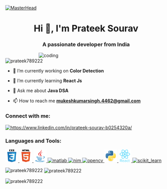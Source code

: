 [![MasterHead](https://i.ytimg.com/vi/9_V4hmy3gTs/maxresdefault.jpg)](https://prateek789222.io)
<h1 align="center">Hi 👋, I'm Prateek Sourav</h1>
<h3 align="center">A passionate developer from India</h3>
<img align="right" alt="coding" width="400" src="https://wallup.net/wp-content/uploads/2019/09/897863-hacker-hack-hacking-internet-computer-anarchy-poster.jpg">

<p align="left"> <img src="https://komarev.com/ghpvc/?username=prateek789222&label=Profile%20views&color=0e75b6&style=flat" alt="prateek789222" /> </p>

- 🔭 I’m currently working on **Color Detection**

- 🌱 I’m currently learning **React Js**

- 💬 Ask me about **Java DSA**

- 📫 How to reach me **mukeshkumarsingh.4462@gmail.com**

<h3 align="left">Connect with me:</h3>
<p align="left">
<a href="https://linkedin.com/in/https://www.linkedin.com/in/prateek-sourav-b0254320a/" target="blank"><img align="center" src="https://raw.githubusercontent.com/rahuldkjain/github-profile-readme-generator/master/src/images/icons/Social/linked-in-alt.svg" alt="https://www.linkedin.com/in/prateek-sourav-b0254320a/" height="30" width="40" /></a>
</p>

<h3 align="left">Languages and Tools:</h3>
<p align="left"> <a href="https://www.w3schools.com/css/" target="_blank" rel="noreferrer"> <img src="https://raw.githubusercontent.com/devicons/devicon/master/icons/css3/css3-original-wordmark.svg" alt="css3" width="40" height="40"/> </a> <a href="https://www.w3.org/html/" target="_blank" rel="noreferrer"> <img src="https://raw.githubusercontent.com/devicons/devicon/master/icons/html5/html5-original-wordmark.svg" alt="html5" width="40" height="40"/> </a> <a href="https://www.java.com" target="_blank" rel="noreferrer"> <img src="https://raw.githubusercontent.com/devicons/devicon/master/icons/java/java-original.svg" alt="java" width="40" height="40"/> </a> <a href="https://www.mathworks.com/" target="_blank" rel="noreferrer"> <img src="https://upload.wikimedia.org/wikipedia/commons/2/21/Matlab_Logo.png" alt="matlab" width="40" height="40"/> </a> <a href="https://nim-lang.org/" target="_blank" rel="noreferrer"> <img src="https://www.vectorlogo.zone/logos/nim-lang/nim-lang-icon.svg" alt="nim" width="40" height="40"/> </a> <a href="https://opencv.org/" target="_blank" rel="noreferrer"> <img src="https://www.vectorlogo.zone/logos/opencv/opencv-icon.svg" alt="opencv" width="40" height="40"/> </a> <a href="https://www.python.org" target="_blank" rel="noreferrer"> <img src="https://raw.githubusercontent.com/devicons/devicon/master/icons/python/python-original.svg" alt="python" width="40" height="40"/> </a> <a href="https://reactjs.org/" target="_blank" rel="noreferrer"> <img src="https://raw.githubusercontent.com/devicons/devicon/master/icons/react/react-original-wordmark.svg" alt="react" width="40" height="40"/> </a> <a href="https://scikit-learn.org/" target="_blank" rel="noreferrer"> <img src="https://upload.wikimedia.org/wikipedia/commons/0/05/Scikit_learn_logo_small.svg" alt="scikit_learn" width="40" height="40"/> </a> </p>

<p><img align="left" src="https://github-readme-stats.vercel.app/api/top-langs?username=prateek789222&show_icons=true&locale=en&layout=compact" alt="prateek789222" /></p>

<p>&nbsp;<img align="center" src="https://github-readme-stats.vercel.app/api?username=prateek789222&show_icons=true&locale=en" alt="prateek789222" /></p>

<p><img align="center" src="https://github-readme-streak-stats.herokuapp.com/?user=prateek789222&" alt="prateek789222" /></p>
